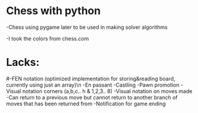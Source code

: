 # Chess with python

-Chess using pygame later to be used in making solver algorithms

-I took the colors from chess.com 

# Lacks:
  #-FEN notation (optimized implementation for storing&reading board, currently using just an array)\n
  -En passant
  -Castling
  -Pawn promotion
  -Visual notation corners (a,b,c.. h & 1,2,3.. 8)
  -Visual notation on moves made
  -Can return to a previous move but cannot return to another branch of moves that has been returned from
  -Notification for game ending

